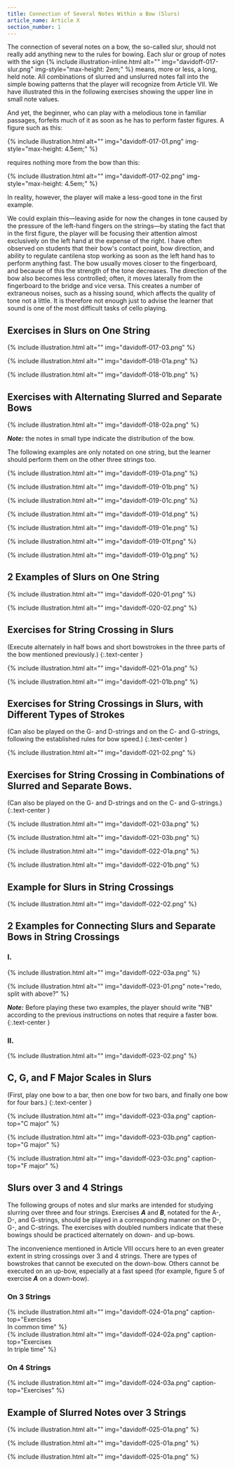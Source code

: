 ```yaml
---
title: Connection of Several Notes Within a Bow (Slurs)
article_name: Article X
section_number: 1
---
```


The connection of several notes on a bow, the so-called slur, should not really add anything new to the rules for bowing. Each slur or group of notes with the sign 
{% include illustration-inline.html alt="" img="davidoff-017-slur.png" img-style="max-height: 2em;" %}
means, more or less, a long, held note. All combinations of slurred and unslurred notes fall into the simple bowing patterns that the player will recognize from Article VII. We have illustrated this in the following exercises showing the upper line in small note values.

And yet, the beginner, who can play with a melodious tone in familiar passages, forfeits much of it as soon as he has to perform faster figures. A figure such as this:

{% include illustration.html alt="" img="davidoff-017-01.png" img-style="max-height: 4.5em;" %}

requires nothing more from the bow than this: 

{% include illustration.html alt="" img="davidoff-017-02.png" img-style="max-height: 4.5em;" %}

In reality, however, the player will make a less-good tone in the first example.

We could explain this—leaving aside for now the changes in tone caused by the pressure of the left-hand fingers on the strings—by stating the fact that in the first figure, the player will be focusing their attention almost exclusively on the left hand at the expense of the right. I have often observed on students that their bow's contact point, bow direction, and ability to regulate cantilena stop working as soon as the left hand has to perform anything fast. The bow usually moves closer to the fingerboard, and because of this the strength of the tone decreases. The direction of the bow also becomes less controlled; often, it moves laterally from the fingerboard to the bridge and vice versa. This creates a number of extraneous noises, such as a hissing sound, which affects the quality of tone not a little. It is therefore not enough just to advise the learner that sound is one of the most difficult tasks of cello playing.

## Exercises in Slurs on One String

{% include illustration.html alt="" img="davidoff-017-03.png" %}

{% include illustration.html alt="" img="davidoff-018-01a.png" %}

{% include illustration.html alt="" img="davidoff-018-01b.png" %}

## Exercises with Alternating Slurred and Separate Bows

{% include illustration.html alt="" img="davidoff-018-02a.png" %}

**_Note:_** the notes in small type indicate the distribution of the bow.

The following examples are only notated on one string, but the learner should perform them on the other three strings too. 

{% include illustration.html alt="" img="davidoff-019-01a.png" %}

{% include illustration.html alt="" img="davidoff-019-01b.png" %}

{% include illustration.html alt="" img="davidoff-019-01c.png" %}

{% include illustration.html alt="" img="davidoff-019-01d.png" %}

{% include illustration.html alt="" img="davidoff-019-01e.png" %}

{% include illustration.html alt="" img="davidoff-019-01f.png" %}

{% include illustration.html alt="" img="davidoff-019-01g.png" %}

## 2 Examples of Slurs on One String

{% include illustration.html alt="" img="davidoff-020-01.png" %}

{% include illustration.html alt="" img="davidoff-020-02.png" %}

## Exercises for String Crossing in Slurs

(Execute alternately in half bows and short bowstrokes in the three parts of the bow mentioned previously.)
{:.text-center }

{% include illustration.html alt="" img="davidoff-021-01a.png" %}

{% include illustration.html alt="" img="davidoff-021-01b.png" %}

## Exercises for String Crossings in Slurs, with Different Types of Strokes

(Can also be played on the G- and D-strings and on the C- and G-strings, following the established rules for bow speed.)
{:.text-center }

{% include illustration.html alt="" img="davidoff-021-02.png" %}

## Exercises for String Crossing in Combinations of Slurred and Separate Bows.

(Can also be played on the G- and D-strings and on the C- and G-strings.)
{:.text-center }

{% include illustration.html alt="" img="davidoff-021-03a.png" %}

{% include illustration.html alt="" img="davidoff-021-03b.png" %}

{% include illustration.html alt="" img="davidoff-022-01a.png" %}

{% include illustration.html alt="" img="davidoff-022-01b.png" %}

## Example for Slurs in String Crossings

{% include illustration.html alt="" img="davidoff-022-02.png" %}

## 2 Examples for Connecting Slurs and Separate Bows in String Crossings

### I.

{% include illustration.html alt="" img="davidoff-022-03a.png" %}

{% include illustration.html alt="" img="davidoff-023-01.png" note="redo, split with above?" %}

**_Note:_** Before playing these two examples, the player should write "NB" according to the previous instructions on notes that require a faster bow.
{:.text-center }

### II.

{% include illustration.html alt="" img="davidoff-023-02.png" %}

## C, G, and F Major Scales in Slurs

(First, play one bow to a bar, then one bow for two bars, and finally one bow for four bars.)
{:.text-center }

{% include illustration.html alt="" img="davidoff-023-03a.png" caption-top="C major" %}

{% include illustration.html alt="" img="davidoff-023-03b.png" caption-top="G major" %}

{% include illustration.html alt="" img="davidoff-023-03c.png" caption-top="F major" %}

## Slurs over 3 and 4 Strings

The following groups of notes and slur marks are intended for studying slurring over three and four strings. Exercises **_A_** and **_B_**, notated for the A-, D-, and G-strings, should be played in a corresponding manner on the D-, G-, and C-strings. The exercises with doubled numbers indicate that these bowings should be practiced alternately on down- and up-bows.

The inconvenience mentioned in Article VIII occurs here to an even greater extent in string crossings over 3 and 4 strings. There are types of bowstrokes that cannot be executed on the down-bow. Others cannot be executed on an up-bow, especially at a fast speed (for example, figure 5 of exercise **_A_** on a down-bow).

<div class="row">
<div class="col-md-4">
<h3>On 3 Strings</h3>
{% include illustration.html alt="" img="davidoff-024-01a.png" caption-top="Exercises <br>In common time" %}
</div>
<div class="col-md-4">
{% include illustration.html alt="" img="davidoff-024-02a.png" caption-top="Exercises <br>In triple time" %}
</div>
<div class="col-md-4">
<h3>On 4 Strings</h3>
{% include illustration.html alt="" img="davidoff-024-03a.png" caption-top="Exercises" %}
</div>
</div>

## Example of Slurred Notes over 3 Strings

{% include illustration.html alt="" img="davidoff-025-01a.png" %}

{% include illustration.html alt="" img="davidoff-025-01a.png" %}

{% include illustration.html alt="" img="davidoff-025-01a.png" %}
